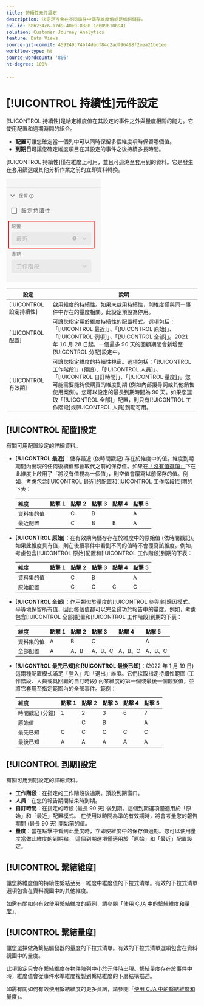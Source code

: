 ```yaml
---
title: 持續性元件設定
description: 決定是否會在不同事件中儲存維度值或是如何儲存。
exl-id: b8b234c6-a7d9-40e9-8380-1db09610b941
solution: Customer Journey Analytics
feature: Data Views
source-git-commit: 459249c74bf4dadf84c2adf96498f2eea21be1ee
workflow-type: ht
source-wordcount: '806'
ht-degree: 100%

---
```



# [!UICONTROL 持續性]元件設定

[!UICONTROL 持續性]是給定維度值在其設定的事件之外與量度相關的能力。它使用配置和過期時間的組合。

* **配置**&#x200B;可讓您確定當一個列中可以同時保留多個維度項時保留哪個值。
* **到期日**&#x200B;可讓您確定維度項目在其設定的事件之後持續多長時間。

[!UICONTROL 持續性]僅在維度上可用，並且可追溯至套用到的資料。它是發生在套用篩選或其他分析作業之前的立即資料轉換。

![持續性](../assets/persistence.png)

| 設定 | 說明 |
| --- | --- |
| [!UICONTROL 設定持續性] | 啟用維度的持續性。如果未啟用持續性，則維度僅與同一事件中存在的量度相關。此設定預設為停用。 |
| [!UICONTROL 配置] | 可讓您指定用於維度持續性的配置模式。選項包括：「[!UICONTROL 最近]」、「[!UICONTROL 原始]」、「[!UICONTROL 例項]」、「[!UICONTROL 全部]」。2021 年 10 月 28 日起，一個最多 90 天的回顧期間會新增至[!UICONTROL 分配]設定中。 |
| [!UICONTROL 有效期] | 可讓您指定維度的持續性視窗。選項包括：「[!UICONTROL 工作階段]」(預設)、「[!UICONTROL 人員]」、「[!UICONTROL 自訂時間]」、「[!UICONTROL 量度]」。您可能需要能夠使購買的維度到期 (例如內部搜尋詞或其他銷售使用案例)。您可以設定的最長到期時間為 90 天。如果您選取「[!UICONTROL 全部]」配置，則只有[!UICONTROL 工作階段]或[!UICONTROL 人員]到期可用。 |

## [!UICONTROL 配置]設定

有關可用配置設定的詳細資料。

* **[!UICONTROL 最近]**：儲存最近 (依時間戳記) 存在於維度中的值。維度到期期間內出現的任何後續值都會取代之前的保存值。如果在[「沒有值選項」](no-value-options.md)下在此維度上啟用了「將沒有值視為一個值」，則空值會覆寫以前保存的值。例如，考慮包含[!UICONTROL 最近]的配置和[!UICONTROL 工作階段]到期的下表：

   | 維度 | 點擊 1 | 點擊 2 | 點擊 3 | 點擊 4 | 點擊 5 |
   | --- | --- | --- | --- | --- | --- |
   | 資料集的值 |  | C | B |  | A |
   | 最近配置 |  | C | B | B | A |

* **[!UICONTROL 原始]**：在有效期內儲存存在於維度中的原始值 (依時間戳記)。 如果此維度具有值，則在後續事件中看到不同的值時不會覆寫該維度。例如，考慮包含[!UICONTROL 原始]配置和[!UICONTROL 工作階段]到期的下表：

   | 維度 | 點擊 1 | 點擊 2 | 點擊 3 | 點擊 4 | 點擊 5 |
   | --- | --- | --- | --- | --- | --- |
   | 資料集的值 |  | C | B |  | A |
   | 原始配置 |  | C | C | C | C |

* **[!UICONTROL 全部]**：作用類似於量度的[!UICONTROL 參與率]歸因模式。 平等地保留所有值，因此每個值都可以完全歸功於報告中的量度。例如，考慮包含[!UICONTROL 全部]配置和[!UICONTROL 工作階段]到期的下表：

   | 維度 | 點擊 1 | 點擊 2 | 點擊 3 | 點擊 4 | 點擊 5 |
   | --- | --- | --- | --- | --- | --- |
   | 資料集的值 | A | B | C |  | A |
   | 全部配置 | A | A、B | A、B、C | A、B、C | A、B、C |

* **[!UICONTROL 最先已知]**&#x200B;和&#x200B;**[!UICONTROL 最後已知]**：(2022 年 1 月 19 日) 這兩種配置模式滿足「登入」和「退出」維度。它們採取指定持續性範圍 (工作階段、人員或具回顧的自訂時段) 內某維度的第一個或最後一個觀察值，並將它套用至指定範圍內的全部事件。範例：

   | 維度 | 點擊 1 | 點擊 2 | 點擊 3 | 點擊 4 | 點擊 5 |
   | --- | --- | --- | --- | --- | --- |
   | 時間戳記 (分鐘) | 1 | 2 | 3 | 6 | 7 |
   | 原始值 |  | C | B |  | A |
   | 最先已知 | C | C | C | C | C |
   | 最後已知 | A | A | A | A | A |

## [!UICONTROL 到期]設定

有關可用到期設定的詳細資料。

* **工作階段**：在指定的工作階段後過期。預設到期窗口。
* **人員**：在您的報告期間結束時到期。
* **自訂時間**：在指定的時段 (最長 90 天) 後到期。這個到期選項僅適用於「原始」和「最近」配置模式。 在使用以時間為準的有效期時，將會考量您的報告期間 (最長 90 天) 開始前的值。
* **量度**：當在點擊中看到此量度時，立即使維度中的保存值過期。您可以使用量度當做此維度的到期點。 這個到期選項僅適用於「原始」和「最近」配置設定。

## [!UICONTROL 繫結維度]

讓您將維度值的持續性繫結至另一維度中維度值的下拉式清單。有效的下拉式清單選項包含在資料視圖中的其他維度。

如需有關如何有效使用繫結維度的範例，請參閱「[使用 CJA 中的繫結維度和量度](../../use-cases/binding-dimensions-metrics.md)」。

## [!UICONTROL 繫結量度]

讓您選擇做為繫結觸發器的量度的下拉式清單。有效的下拉式清單選項包含在資料視圖中的量度。

此項設定只會在繫結維度在物件陣列中小於元件時出現。繫結量度存在於事件中時，維度值會從事件水準維度複製到繫結維度的下層結構描述。

如需有關如何有效使用繫結維度的更多資訊，請參閱「[使用 CJA 中的繫結維度和量度](../../use-cases/binding-dimensions-metrics.md)」。
